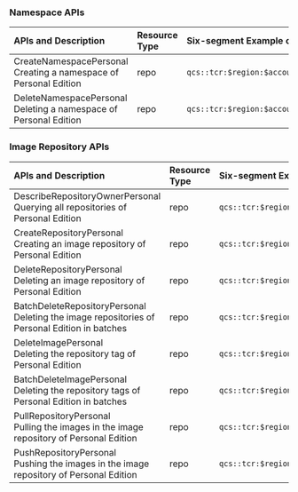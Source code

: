 ### Namespace APIs
<table>
<thead>
<tr>
<th align="left"  style="width:39%">APIs and Description</th>
<th align="left" style="width:1%">Resource<br>Type</th>
<th align="left" style="width:58%">Six-segment Example of Resource</th>
</tr>
</thead>
<tbody><tr>
<td align="left">CreateNamespacePersonal<br>Creating a namespace of Personal Edition</td>
<td align="left">repo</td>
<td align="left"><code>qcs::tcr:$region:$account:repo/$namespace</code></td>
</tr>
<tr>
<td align="left">DeleteNamespacePersonal<br>Deleting a namespace of Personal Edition</td>
<td align="left">repo</td>
<td align="left"><code>qcs::tcr:$region:$account:repo/$namespace</code></td>
</tr>
</tbody></table>

### Image Repository APIs
<table>
<thead>
<tr>
<th align="left" style="width:49%">APIs and Description</th>
<th align="left" style="width:1%">Resource<br>Type</th>
<th align="left" style="width:49%">Six-segment Example of Resource</th>
</tr>
</thead>
<tbody><tr>
<td align="left">DescribeRepositoryOwnerPersonal<br>Querying all repositories of Personal Edition</td>
<td align="left">repo</td>
<td align="left"><code>qcs::tcr:$region:$account:repo/*</code></td>
</tr>
<tr>
<td align="left">CreateRepositoryPersonal<br>Creating an image repository of Personal Edition</td>
<td align="left">repo</td>
<td align="left"><code>qcs::tcr:$region:$account:repo/$namespace/$repo</code></td>
</tr>
<tr>
<td align="left">DeleteRepositoryPersonal<br>Deleting an image repository of Personal Edition</td>
<td align="left">repo</td>
<td align="left"><code>qcs::tcr:$region:$account:repo/$namespace/$repo</code></td>
</tr>
<tr>
<td align="left">BatchDeleteRepositoryPersonal<br>Deleting the image repositories of Personal Edition in batches</td>
<td align="left">repo</td>
<td align="left"><code>qcs::tcr:$region:$account:repo/$namespace/*</code></td>
</tr>
<tr>
<td align="left">DeleteImagePersonal<br>Deleting the repository tag of Personal Edition</td>
<td align="left">repo</td>
<td align="left"><code>qcs::tcr:$region:$account:repo/$namespace/$repo</code></td>
</tr>
<tr>
<td align="left">BatchDeleteImagePersonal<br>Deleting the repository tags of Personal Edition in batches</td>
<td align="left">repo</td>
<td align="left"><code>qcs::tcr:$region:$account:repo/$namespace/$repo</code></td>
</tr>
<tr>
<td align="left">PullRepositoryPersonal<br>Pulling the images in the image repository of Personal Edition</td>
<td align="left">repo</td>
<td align="left"><code>qcs::tcr:$region:$account:repo/$namespace/$repo</code></td>
</tr>
<tr>
<td align="left">PushRepositoryPersonal<br>Pushing the images in the image repository of Personal Edition</td>
<td align="left">repo</td>
<td align="left"><code>qcs::tcr:$region:$account:repo/$namespace/$repo</code></td>
</tr>
</tbody></table>


